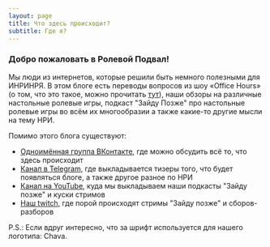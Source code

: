 ```yaml
---
layout: page
title: Что здесь происходит?
subtitle: Где я?
---
```


### Добро пожаловать в Ролевой Подвал!

Мы люди из интернетов, которые решили быть немного полезными для ИНРИНРЯ. В этом блоге есть переводы вопросов из шоу «Office Hours» (о том, что это такое, можно прочитать [тут](/2017-03-21-o_o_wtf)), наши обзоры на различные настольные ролевые игры, подкаст "Зайду Позже" про настольные ролевые игры во всём их многообразии а также какие-то другие мысли на тему НРИ.

Помимо этого блога существуют:
- [Одноимённая группа ВКонтакте](https://vk.com/rpgbasement), где можно обсудить всё то, что здесь происходит
- [Канал в Telegram](https://t.me/rpgbasement), где выкладывается тизеры того, что будет появляться блоге, а также другое разное по НРИ
- [Канал на YouTube](https://www.youtube.com/channel/UCr-09bDJ9wvDxTMmotgOeFg), куда мы выкладываем наши подкасты "Зайду позже" и куски стримов
- [Наш twitch](https://twitch.tv/rpgbasement), где порой происходят стримы "Зайду позже" и сборов-разборов

P.S.: Если вдруг интересно, что за шрифт используется для нашего логотипа: Chava.

